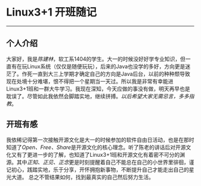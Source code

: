
# Linux3+1 开班随记

---

## 个人介绍
大家好，我是*陈建林*，软工系1404的学生。大一的时候没好好学专业知识，但一直有在玩Linux系统（仅仅是随便玩玩），后来的Java也没学的多好，方向更是迷茫了。作死一直到大三上学期才确定自己的方向是Java后台，以前的种种颓导致现在处境十分难堪，恨不得把一个星期当一天过。所以我是非常有幸能进Linux3+1班和一群大牛学习。我现在深知，今天应做的事没有做，明天再早也是耽误了。尽管如此我依然会脚踏实地，继续拼搏。*以后希望大家无需忌言，多多指教*。


## 开班有感
我依稀记得第一次接触开源文化是大一的时候参加的软件自由日活动，也是在那时知道了*Open、Free、Share*是开源文化的核心理念。听了陈老的讲话后对开源文化又有了更进一步的了解，也知道了Linux3+1班和开源文化有着密不可分的渊源。其中*正知、正见、正念*更是时刻提醒着自己不能总在自己的小世界里徘徊，谨记初心，践踏实地，乐于分享，开怀拥抱新事物，不断提升自己才能走出自己的星光大道。
总之不管结果如何，找到最真实的自己然后努力生活。

